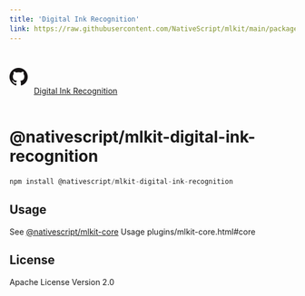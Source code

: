 ```yaml
---
title: 'Digital Ink Recognition'
link: https://raw.githubusercontent.com/NativeScript/mlkit/main/packages/mlkit-digital-ink-recognition/README.md
---
```


<div style="width: 100%; padding: 1.2em 0em">
	<img alt="github logo" src="../assets/images/github/GitHub-Mark-32px.png" style="display: inline; margin: 1em 0.5em 1em 0em">
	<a href="https://github.com/NativeScript/mlkit/tree/main/packages/mlkit-digital-ink-recognition" target="_blank" noopener>Digital Ink Recognition</a>
</div>

# @nativescript/mlkit-digital-ink-recognition

```javascript
npm install @nativescript/mlkit-digital-ink-recognition
```

## Usage

See [@nativescript/mlkit-core](/plugins/mlkit-core.html#core) Usage
plugins/mlkit-core.html#core
## License

Apache License Version 2.0

